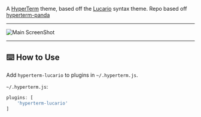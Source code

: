 A [HyperTerm](https://hyper.is) theme, based off the [Lucario](https://github.com/raphamorim/lucario) syntax theme. Repo based off [hyperterm-panda](https://github.com/siamak/hyperterm-panda)

---
![Main ScreenShot](https://raw.githubusercontent.com/mcansh/hyperterm-lucario/master/main.jpg)

---

## ⌨️ How to Use
Add `hyperterm-lucario` to plugins in `~/.hyperterm.js`.

`~/.hyperterm.js`:
```javascript
plugins: [
	'hyperterm-lucario'
]
```
